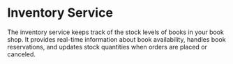 # Inventory Service

The inventory service keeps track of the stock levels of books in your book shop.
It provides real-time information about book availability, handles book
reservations, and updates stock quantities when orders are placed or canceled.